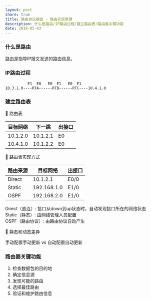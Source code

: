 ```yaml
---
layout: post
share: true
title: 路由协议基础 - 路由实现原理
description: 什么是路由/IP路由过程/建立路由表/路由器关键功能
date: 2018-05-03
---
```


### 什么是路由

路由是指导IP报文发送的路由信息。

### IP路由过程

```
          E1  E0   E0  E1   E0  E1
10.3.1.0----RTA------RTB------RTC----10.4.1.0
```

### 建立路由表

🔨 路由表

|目标网络|下一跳|出接口
|-|-|-
|10.1.2.0|10.1.2.1|E0
|10.4.1.0|10.1.2.2|E0

🔨 路由表实现方式

|路由来源|目标网络|出接口
|-|-|-
|Direct|10.1.2.1|E0/0
|Static|192.168.1.0|E1/0
|OSPF|192.168.2.0|E1/0

Direct（直连）: 接口从down到up状态时，自动发现接口所在的网络状态  
Static（静态）: 由网络管理人员配置  
OSPF（路由协议）: 由路由协议自动产生  

🔨 静态和动态差异

手动配置手动更新 vs 自动配置自动更新

### 路由器关键功能

1. 检查数据包的目的地
2. 确定信息源
3. 发现可能的路由
4. 选择最佳路由
5. 验证和维护路由信息
